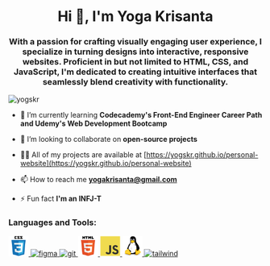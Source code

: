 <h1 align="center">Hi 👋, I'm Yoga Krisanta</h1>
<h3 align="center">With a passion for crafting visually engaging user experience, I specialize in turning designs into interactive, responsive websites. Proficient in but not limited to HTML, CSS, and JavaScript, I'm dedicated to creating intuitive interfaces that seamlessly blend creativity with functionality.</h3>

<p align="left"> <img src="https://komarev.com/ghpvc/?username=yogskr&label=Profile%20views&color=0e75b6&style=flat" alt="yogskr" /> </p>

- 🌱 I’m currently learning **Codecademy's Front-End Engineer Career Path and Udemy's Web Development Bootcamp**

- 👯 I’m looking to collaborate on **open-source projects**

- 👨‍💻 All of my projects are available at [https://yogskr.github.io/personal-website](https://yogskr.github.io/personal-website)

- 📫 How to reach me **yogakrisanta@gmail.com**

- ⚡ Fun fact **I'm an INFJ-T**

<h3 align="left">Languages and Tools:</h3>
<p align="left"> <a href="https://www.w3schools.com/css/" target="_blank" rel="noreferrer"> <img src="https://raw.githubusercontent.com/devicons/devicon/master/icons/css3/css3-original-wordmark.svg" alt="css3" width="40" height="40"/> </a> <a href="https://www.figma.com/" target="_blank" rel="noreferrer"> <img src="https://www.vectorlogo.zone/logos/figma/figma-icon.svg" alt="figma" width="40" height="40"/> </a> <a href="https://git-scm.com/" target="_blank" rel="noreferrer"> <img src="https://www.vectorlogo.zone/logos/git-scm/git-scm-icon.svg" alt="git" width="40" height="40"/> </a> <a href="https://www.w3.org/html/" target="_blank" rel="noreferrer"> <img src="https://raw.githubusercontent.com/devicons/devicon/master/icons/html5/html5-original-wordmark.svg" alt="html5" width="40" height="40"/> </a> <a href="https://developer.mozilla.org/en-US/docs/Web/JavaScript" target="_blank" rel="noreferrer"> <img src="https://raw.githubusercontent.com/devicons/devicon/master/icons/javascript/javascript-original.svg" alt="javascript" width="40" height="40"/> </a> <a href="https://www.linux.org/" target="_blank" rel="noreferrer"> <img src="https://raw.githubusercontent.com/devicons/devicon/master/icons/linux/linux-original.svg" alt="linux" width="40" height="40"/> </a> <a href="https://tailwindcss.com/" target="_blank" rel="noreferrer"> <img src="https://www.vectorlogo.zone/logos/tailwindcss/tailwindcss-icon.svg" alt="tailwind" width="40" height="40"/> </a> </p>

<!---
yogskr/yogskr is a ✨ special ✨ repository because its `README.md` (this file) appears on your GitHub profile.
You can click the Preview link to take a look at your changes.
--->
